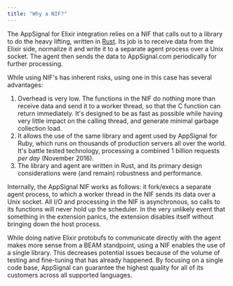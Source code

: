 ```yaml
---
title: "Why a NIF?"
---
```


The AppSignal for Elixir integration relies on a NIF that calls out to a library to do the heavy lifting, written in [Rust](https://www.rust-lang.org). Its job is to receive data from the Elixir side, normalize it and write it to a separate agent process over a Unix socket. The agent then sends the data to AppSignal.com periodically for further processing.

While using NIF's has inherent risks, using one in this case has several advantages:

1. Overhead is very low. The functions in the NIF do nothing more than receive data and send it to a worker thread, so that the C function can return immediately. It's designed to be as fast as possible while having very little impact on the calling thread, and generate minimal garbage collection load.
2. It allows the use of the same library and agent used by AppSignal for Ruby, which runs on thousands of production servers all over the world. It's battle tested technology, processing a combined 1 billion requests _per day_ (November 2016).
3. The library and agent are written in Rust, and its primary design considerations were (and remain) robustness and performance.

Internally, the AppSignal NIF works as follows: it fork/execs a separate agent process, to which a worker thread in the NIF sends its data over a Unix socket. All I/O and processing in the NIF is asynchronous, so calls to its functions will never hold up the scheduler. In the very unlikely event that something in the extension panics, the extension disables itself without bringing down the host process.

While doing native Elixir protobufs to communicate directly with the agent makes more sense from a BEAM standpoint, using a NIF enables the use of a single library. This decreases potential issues because of the volume of testing and fine-tuning that has already happened. By focusing on a single code base, AppSignal can guarantee the highest quality for all of its customers across all supported languages.

